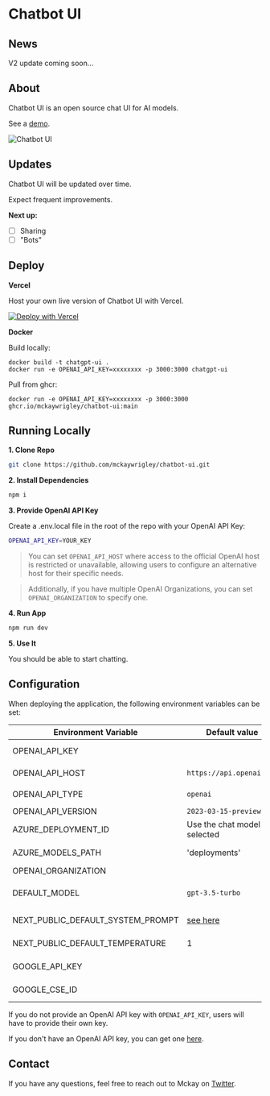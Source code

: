 # Chatbot UI

## News

V2 update coming soon...

## About

Chatbot UI is an open source chat UI for AI models.

See a [demo](https://twitter.com/mckaywrigley/status/1640380021423603713?s=46&t=AowqkodyK6B4JccSOxSPew).

![Chatbot UI](./public/screenshots/screenshot-0402023.jpg)

## Updates

Chatbot UI will be updated over time.

Expect frequent improvements.

**Next up:**

- [ ] Sharing
- [ ] "Bots"

## Deploy

**Vercel**

Host your own live version of Chatbot UI with Vercel.

[![Deploy with Vercel](https://vercel.com/button)](https://vercel.com/new/clone?repository-url=https%3A%2F%2Fgithub.com%2Fmckaywrigley%2Fchatbot-ui)

**Docker**

Build locally:

```shell
docker build -t chatgpt-ui .
docker run -e OPENAI_API_KEY=xxxxxxxx -p 3000:3000 chatgpt-ui
```

Pull from ghcr:

```
docker run -e OPENAI_API_KEY=xxxxxxxx -p 3000:3000 ghcr.io/mckaywrigley/chatbot-ui:main
```

## Running Locally

**1. Clone Repo**

```bash
git clone https://github.com/mckaywrigley/chatbot-ui.git
```

**2. Install Dependencies**

```bash
npm i
```

**3. Provide OpenAI API Key**

Create a .env.local file in the root of the repo with your OpenAI API Key:

```bash
OPENAI_API_KEY=YOUR_KEY
```

> You can set `OPENAI_API_HOST` where access to the official OpenAI host is restricted or unavailable, allowing users to configure an alternative host for their specific needs.

> Additionally, if you have multiple OpenAI Organizations, you can set `OPENAI_ORGANIZATION` to specify one.

**4. Run App**

```bash
npm run dev
```

**5. Use It**

You should be able to start chatting.

## Configuration

When deploying the application, the following environment variables can be set:

| Environment Variable              | Default value                  | Description                                                                                                                                   |
|-----------------------------------|--------------------------------|-----------------------------------------------------------------------------------------------------------------------------------------------|
| OPENAI_API_KEY                    |                                | The default API key used for authentication with OpenAI                                                                                       |
| OPENAI_API_HOST                   | `https://api.openai.com`       | The base url, for Azure use `https://<endpoint>.openai.azure.com`                                                                             |
| OPENAI_API_TYPE                   | `openai`                       | The API type, options are `openai` or `azure`                                                                                                 |
| OPENAI_API_VERSION                | `2023-03-15-preview`           | Only applicable for Azure OpenAI                                                                                                              |
| AZURE_DEPLOYMENT_ID               | Use the chat model selected    | ~~Needed when Azure OpenAI,~~ Ref [Azure OpenAI API](https://learn.microsoft.com/zh-cn/azure/cognitive-services/openai/reference#completions) |
| AZURE_MODELS_PATH                 | 'deployments'                  | The Azure models URL path to query ('models' for gpt-4 instances)                                                                             |
| OPENAI_ORGANIZATION               |                                | Your OpenAI organization ID                                                                                                                   |
| DEFAULT_MODEL                     | `gpt-3.5-turbo`                | The default model to use on new conversations, for Azure use `gpt-35-turbo`                                                                   |
| NEXT_PUBLIC_DEFAULT_SYSTEM_PROMPT | [see here](utils/app/const.ts) | The default system prompt to use on new conversations                                                                                         |
| NEXT_PUBLIC_DEFAULT_TEMPERATURE   | 1                              | The default temperature to use on new conversations                                                                                           |
| GOOGLE_API_KEY                    |                                | See [Custom Search JSON API documentation][GCSE]                                                                                              |
| GOOGLE_CSE_ID                     |                                | See [Custom Search JSON API documentation][GCSE]                                                                                              |

If you do not provide an OpenAI API key with `OPENAI_API_KEY`, users will have to provide their own key.

If you don't have an OpenAI API key, you can get one [here](https://platform.openai.com/account/api-keys).

## Contact

If you have any questions, feel free to reach out to Mckay on [Twitter](https://twitter.com/mckaywrigley).

[GCSE]: https://developers.google.com/custom-search/v1/overview
